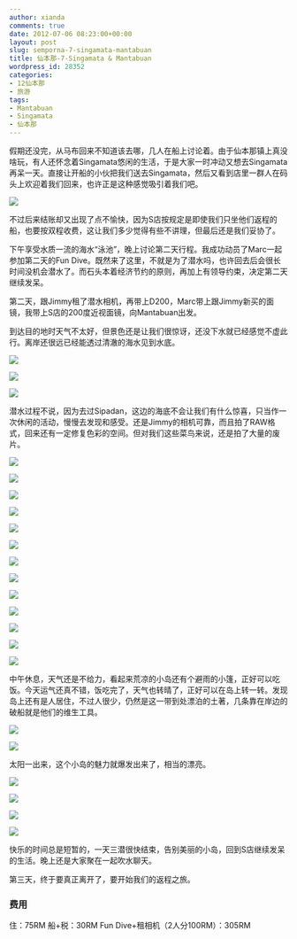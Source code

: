 ```yaml
---
author: xianda
comments: true
date: 2012-07-06 08:23:00+00:00
layout: post
slug: semporna-7-singamata-mantabuan
title: 仙本那-7-Singamata & Mantabuan
wordpress_id: 28352
categories:
- 12仙本那
- 旅游
tags:
- Mantabuan
- Singamata
- 仙本那
---
```


假期还没完，从马布回来不知道该去哪，几人在船上讨论着。由于仙本那镇上真没啥玩，有人还怀念着Singamata悠闲的生活，于是大家一时冲动又想去Singamata再呆一天。直接让开船的小伙把我们送去Singamata，然后又看到店里一群人在码头上欢迎着我们回来，也许正是这种感觉吸引着我们吧。

![](http://pic.yupoo.com/wxda/BVF6hSdM/medish.jpg)

不过后来结账却又出现了点不愉快，因为S店按规定是即使我们只坐他们返程的船，也要按双程收费，这让我们多少觉得有些不讲理，但最后还是我们妥协了。

下午享受水质一流的海水“泳池”，晚上讨论第二天行程。我成功动员了Marc一起参加第二天的Fun Dive。既然来了这里，不就是为了潜水吗，也许回去后会很长时间没机会潜水了。而石头本着经济节约的原则，再加上有领导约束，决定第二天继续发呆。

<!-- more -->

第二天，跟Jimmy租了潜水相机，再带上D200，Marc带上跟Jimmy新买的面镜，我带上S店的200度近视面镜，向Mantabuan出发。

到达目的地时天气不太好，但景色还是让我们很惊讶，还没下水就已经感觉不虚此行。离岸还很远已经能透过清澈的海水见到水底。

![](http://pic.yupoo.com/wxda/BVF7fJlS/medish.jpg)

![](http://pic.yupoo.com/wxda/BVF77mjt/medish.jpg)

![](http://pic.yupoo.com/wxda/BVF6Crax/medish.jpg)

潜水过程不说，因为去过Sipadan，这边的海底不会让我们有什么惊喜，只当作一次休闲的活动，慢慢去发现和感受。还是Jimmy的相机可靠，而且拍了RAW格式，回来还有一定修复色彩的空间。但对我们这些菜鸟来说，还是拍了大量的废片。

![](http://pic.yupoo.com/wxda/BWwbZ5mK/medish.jpg)

![](http://pic.yupoo.com/wxda/BWwcaEOF/medish.jpg)

![](http://pic.yupoo.com/wxda/BWwcF9Hr/medish.jpg)

![](http://pic.yupoo.com/wxda/BWwdY3l6/medish.jpg)

![](http://pic.yupoo.com/wxda/BWweh9TA/medish.jpg)

![](http://pic.yupoo.com/wxda/BWweqym0/medish.jpg)

![](http://pic.yupoo.com/wxda/BWwe7ZYX/medish.jpg)

![](http://pic.yupoo.com/wxda/BWwg7IGD/medish.jpg)

![](http://pic.yupoo.com/wxda/BWweJZp5/medish.jpg)

![](http://pic.yupoo.com/wxda/BWwfxXTy/medish.jpg)

![](http://pic.yupoo.com/wxda/BWwglb5N/medish.jpg)

![](http://pic.yupoo.com/wxda/BWwhN7E9/medish.jpg)

![](http://pic.yupoo.com/wxda/BWwhnhxi/medish.jpg)

中午休息，天气还是不给力，看起来荒凉的小岛还有个避雨的小篷，正好可以吃饭。今天运气还真不错，饭吃完了，天气也转晴了，正好可以在岛上转一转。发现岛上还有是人居住，不过人很少，仍然是这一带到处漂泊的土著，几条靠在岸边的破船就是他们的维生工具。

![](http://pic.yupoo.com/wxda/BVF6JOl1/medish.jpg)

![](http://pic.yupoo.com/wxda/BVF6GFms/medish.jpg)

太阳一出来，这个小岛的魅力就爆发出来了，相当的漂亮。

![](http://pic.yupoo.com/wxda/BWweW9o5/medish.jpg)

![](http://pic.yupoo.com/wxda/BWwf6ZGz/medish.jpg)

![](http://pic.yupoo.com/wxda/BWwfepBX/medish.jpg)

![](http://pic.yupoo.com/wxda/BWweObq9/medish.jpg)

快乐的时间总是短暂的，一天三潜很快结束，告别美丽的小岛，回到S店继续发呆的生活。晚上还是大家聚在一起吹水聊天。

第三天，终于要真正离开了，要开始我们的返程之旅。

### 费用

住：75RM
船+税：30RM
Fun Dive+租相机（2人分100RM）：305RM
